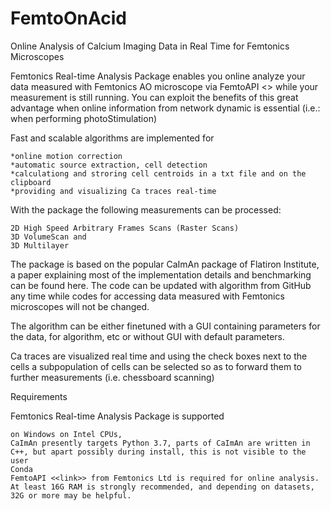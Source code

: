 # FemtoOnAcid
Online Analysis of Calcium Imaging Data in Real Time for Femtonics Microscopes


Femtonics Real-time Analysis Package enables you online analyze your data measured with Femtonics AO microscope via FemtoAPI <<link>> while your measurement is still running. You can exploit the benefits of this great advantage when online information from network dynamic is essential (i.e.: when performing photoStimulation)

Fast and scalable algorithms are implemented for

    *online motion correction
    *automatic source extraction, cell detection
    *calculationg and stroring cell centroids in a txt file and on the clipboard
    *providing and visualizing Ca traces real-time

With the package the following measurements can be processed:

    2D High Speed Arbitrary Frames Scans (Raster Scans)
    3D VolumeScan and
    3D Multilayer 

The package is based on the popular CaImAn package of Flatiron Institute, a paper explaining most of the implementation details and benchmarking can be found here. The code can be updated with algorithm from GitHub any time while codes for accessing data measured with Femtonics microscopes will not be changed.

The algorithm can be either finetuned with a GUI containing parameters for the data, for algorithm, etc or without GUI with default parameters.


Ca traces are visualized real time and using the check boxes next to the cells a subpopulation of cells can be selected so as to forward them to further measurements (i.e. chessboard scanning)

Requirements

Femtonics Real-time Analysis Package is supported

    on Windows on Intel CPUs,
    CaImAn presently targets Python 3.7, parts of CaImAn are written in C++, but apart possibly during install, this is not visible to the user
    Conda
    FemtoAPI <<link>> from Femtonics Ltd is required for online analysis. At least 16G RAM is strongly recommended, and depending on datasets, 32G or more may be helpful.
